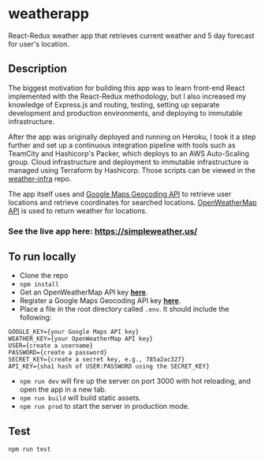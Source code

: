 # weatherapp
React-Redux weather app that retrieves current weather and 5 day forecast for user's location.

## Description
The biggest motivation for building this app was to learn front-end React implemented with the React-Redux methodology, but I also increased my knowledge of Express.js and routing, testing, setting up separate development and production environments, and deploying to immutable infrastructure.

After the app was originally deployed and running on Heroku, I took it a step further and set up a continuous integration pipeline with tools such as TeamCity and Hashicorp's Packer, which deploys to an AWS Auto-Scaling group.  Cloud infrastructure and deployment to immutable infrastructure is managed using Terraform by Hashicorp.  Those scripts can be viewed in the [weather-infra](https://github.com/faulke/weather-infra) repo.

The app itself uses and [Google Maps Geocoding API](https://developers.google.com/maps/documentation/geocoding/intro) to retrieve user locations and retrieve coordinates for searched locations. [OpenWeatherMap API](https://openweathermap.org/) is used to return weather for locations.

### See the live app here: https://simpleweather.us/

## To run locally
- Clone the repo
- `npm install`
- Get an OpenWeatherMap API key **[here](http://openweathermap.org/appid)**.
- Register a Google Maps Geocoding API key **[here](https://developers.google.com/maps/documentation/geocoding/get-api-key#key)**.
- Place a file in the root directory called `.env`. It should include the following:
```
GOOGLE_KEY={your Google Maps API key}
WEATHER_KEY={your OpenWeatherMap API key}
USER={create a username}
PASSWORD={create a password}
SECRET_KEY={create a secret key, e.g., 785a2ac327}
API_KEY={sha1 hash of USER:PASSWORD using the SECRET_KEY}
```
- `npm run dev` will fire up the server on port 3000 with hot reloading, and open the app in a new tab.
- `npm run build` will build static assets. 
- `npm run prod` to start the server in production mode.

## Test
`npm run test`
